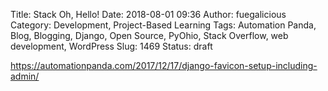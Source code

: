 Title: Stack Oh, Hello!
Date: 2018-08-01 09:36
Author: fuegalicious
Category: Development, Project-Based Learning
Tags: Automation Panda, Blog, Blogging, Django, Open Source, PyOhio, Stack Overflow, web development, WordPress
Slug: 1469
Status: draft

https://automationpanda.com/2017/12/17/django-favicon-setup-including-admin/
